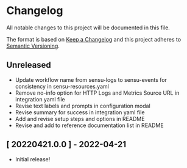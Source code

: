 # Changelog

All notable changes to this project will be documented in this file.

The format is based on [Keep a Changelog][changelog] and this project adheres
to [Semantic Versioning][semver].

## Unreleased

- Update workflow name from sensu-logs to sensu-events for consistency in sensu-resources.yaml
- Remove no-info option for HTTP Logs and Metrics Source URL in integration yaml file
- Revise text labels and prompts in configuration modal
- Revise summary for success in integration yaml file
- Add and revise setup steps and options in README
- Revise and add to reference documentation list in README

## [ 20220421.0.0 ] - 2022-04-21

- Initial release!

[changelog]: http://keepachangelog.com/en/1.0.0/
[semver]: http://semver.org/spec/v2.0.0.html
